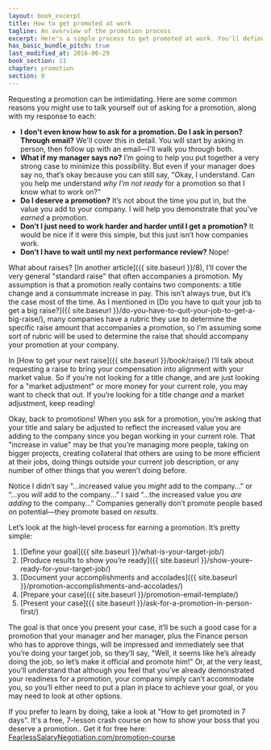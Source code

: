 ```yaml
---
layout: book_excerpt
title: How to get promoted at work
tagline: An overview of the promotion process
excerpt: Here's a simple process to get promoted at work. You'll define your target job, show you're ready, then request your promotion from your manager.
has_basic_bundle_pitch: true
last_modified_at: 2016-06-29
book_section: 11
chapter: promotion
section: 0
---
```


Requesting a promotion can be intimidating. Here are some common reasons you might use to talk yourself out of asking for a promotion, along with my response to each:

* **I don't even know how to ask for a promotion. Do I ask in person? Through email?** We'll cover this in detail. You will start by asking in person, then follow up with an email—I'll walk you through both.
* **What if my manager says no?** I’m going to help you put together a very strong case to minimize this possibility. But even if your manager does say no, that’s okay because you can still say, "Okay, I understand. Can you help me understand *why I’m not ready* for a promotion so that I know what to work on?"
* **Do I deserve a promotion?** It’s not about the time you put in, but the value you add to your company. I will help you demonstrate that you've *earned* a promotion.
* **Don’t I just need to work harder and harder until I get a promotion?** It would be nice if it were this simple, but this just isn’t how companies work.
* **Don’t I have to wait until my next performance review?** Nope!

What about raises? [In another article]({{ site.baseurl }}/8), I’ll cover the very general "standard raise" that often accompanies a promotion. My assumption is that a promotion really contains two components: a title change and a consummate increase in pay. This isn’t always true, but it’s the case most of the time. As I mentioned in [Do you have to quit your job to get a big raise?]({{ site.baseurl }}/do-you-have-to-quit-your-job-to-get-a-big-raise/), many companies have a rubric they use to determine the specific raise amount that accompanies a promotion, so I'm assuming some sort of rubric will be used to determine the raise that should accompany your promotion at your company.

In [How to get your next raise]({{ site.baseurl }}/book/raise/) I’ll talk about requesting a raise to bring your compensation into alignment with your market value. So if you’re not looking for a title change, and are just looking for a "market adjustment" or more money for your current role, you may want to check that out. If you’re looking for a title change *and* a market adjustment, keep reading!

Okay, back to promotions! When you ask for a promotion, you’re asking that your title and salary be adjusted to reflect the increased value you are adding to the company since you began working in your current role. That "increase in value" may be that you’re managing more people, taking on bigger projects, creating collateral that others are using to be more efficient at their jobs, doing things outside your current job description, or any number of other things that you weren’t doing before.

Notice I didn’t say "...increased value you *might* add to the company..." or “...you *will* add to the company...” I said “...the increased value you *are adding* to the company...” Companies generally don’t promote people based on potential—they promote based on *results*.

Let’s look at the high-level process for earning a promotion. It’s pretty simple:

1. [Define your goal]({{ site.baseurl }}/what-is-your-target-job/)
2. [Produce results to show you’re ready]({{ site.baseurl }}/show-youre-ready-for-your-target-job/)
3. [Document your accomplishments and accolades]({{ site.baseurl }}/promotion-accomplishments-and-accolades/)
4. [Prepare your case]({{ site.baseurl }}/promotion-email-template/)
5. [Present your case]({{ site.baseurl }}/ask-for-a-promotion-in-person-first/)

The goal is that once you present your case, it’ll be such a good case for a promotion that your manager and her manager, plus the Finance person who has to approve things, will be impressed and immediately see that you’re doing your target job, so they’ll say, "Well, it seems like he’s already doing the job, so let’s make it official and promote him!" Or, at the very least, you’ll understand that although you feel that you’ve already demonstrated your readiness for a promotion, your company simply can’t accommodate you, so you’ll either need to put a plan in place to achieve your goal, or you may need to look at other options.

<!-- >{% include book_ad_box.html offer="tools and templates to help you get promoted" blurb="Before you get started planning your next promotion, you might want to get worksheet and email template to help you keep track of your progress and document your plan as you go." %} -->

If you prefer to learn by doing, take a look at "How to get promoted in 7 days". It's a free, 7-lesson crash course on how to show your boss that you deserve a promotion.. Get it for free here: [FearlessSalaryNegotiation.com/promotion-course](https://FearlessSalaryNegotiation.com/promotion-course/)